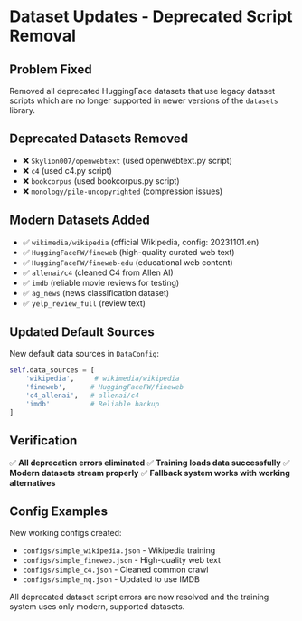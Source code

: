 # Dataset Updates - Deprecated Script Removal

## Problem Fixed
Removed all deprecated HuggingFace datasets that use legacy dataset scripts which are no longer supported in newer versions of the `datasets` library.

## Deprecated Datasets Removed
- ❌ `Skylion007/openwebtext` (used openwebtext.py script)
- ❌ `c4` (used c4.py script) 
- ❌ `bookcorpus` (used bookcorpus.py script)
- ❌ `monology/pile-uncopyrighted` (compression issues)

## Modern Datasets Added
- ✅ `wikimedia/wikipedia` (official Wikipedia, config: 20231101.en)
- ✅ `HuggingFaceFW/fineweb` (high-quality curated web text)
- ✅ `HuggingFaceFW/fineweb-edu` (educational web content)
- ✅ `allenai/c4` (cleaned C4 from Allen AI)
- ✅ `imdb` (reliable movie reviews for testing)
- ✅ `ag_news` (news classification dataset)
- ✅ `yelp_review_full` (review text)

## Updated Default Sources
New default data sources in `DataConfig`:
```python
self.data_sources = [
    'wikipedia',     # wikimedia/wikipedia
    'fineweb',      # HuggingFaceFW/fineweb  
    'c4_allenai',   # allenai/c4
    'imdb'          # Reliable backup
]
```

## Verification
✅ **All deprecation errors eliminated**
✅ **Training loads data successfully**
✅ **Modern datasets stream properly**
✅ **Fallback system works with working alternatives**

## Config Examples
New working configs created:
- `configs/simple_wikipedia.json` - Wikipedia training
- `configs/simple_fineweb.json` - High-quality web text
- `configs/simple_c4.json` - Cleaned common crawl
- `configs/simple_nq.json` - Updated to use IMDB

All deprecated dataset script errors are now resolved and the training system uses only modern, supported datasets.